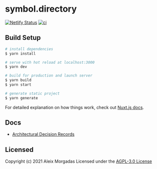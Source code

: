 # symbol.directory

[![Netlify Status](https://api.netlify.com/api/v1/badges/1ff7287c-db37-41bb-a6c2-d4eae044b126/deploy-status)](https://app.netlify.com/sites/symboldirectory/deploys)
[![ci](https://github.com/aleixmorgadas/symbol.directory/actions/workflows/ci.yml/badge.svg)](https://github.com/aleixmorgadas/symbol.directory/actions/workflows/ci.yml)

## Build Setup

```bash
# install dependencies
$ yarn install

# serve with hot reload at localhost:3000
$ yarn dev

# build for production and launch server
$ yarn build
$ yarn start

# generate static project
$ yarn generate
```

For detailed explanation on how things work, check out [Nuxt.js docs](https://nuxtjs.org).

## Docs

- [Architectural Decision Records](./doc/adr)

## Licensed

Copyright (c) 2021 Aleix Morgadas Licensed under the [AGPL-3.0 License](./LICENSE)
